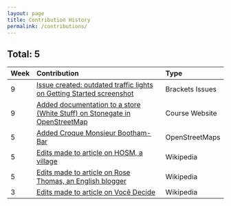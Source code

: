 ```yaml
---
layout: page
title: Contribution History
permalink: /contributions/
---
```


## Total: 5


| Week        | Contribution           | Type  |
| ------------- |:-------------|:-----|
| 9 |              [Issue created: outdated traffic lights on Getting Started screenshot](https://github.com/adobe/brackets/issues/14176)             |   Brackets Issues  |
| 9 | [Added documentation to a store (White Stuff) on Stonegate in OpenStreetMap](https://www.openstreetmap.org/node/4891964795) |   Course Website  |
| 5 |[Added Croque Monsieur Bootham-Bar](https://www.openstreetmap.org/changeset/57552867)| OpenStreetMaps |
| 5 |[Edits made to article on HOSM, a village](https://en.wikipedia.org/wiki/Holme-on-Spalding-Moor)| Wikipedia|
| 5 |[Edits made to article on Rose Thomas, an English blogger](https://en.wikipedia.org/wiki/Rose_Thomas_(blogger))| Wikipedia|
| 3 |[Edits made to article on Você Decide](https://en.wikipedia.org/w/index.php?title=Voc%C3%AA_Decide&oldid=825393949)| Wikipedia|
